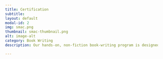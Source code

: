 ```yaml
---
title: Certification
subtitle: 
layout: default
modal-id: 2
img: smac.png
thumbnail: smac-thumbnail.png
alt: image-alt
category: Book Writing
description: Our hands-on, non-fiction book-writing program is designed for business processes innovation, to help professionals and firms achieve breakthroughs with business development and stakeholder engagement. The fiction writing program is for authors aspiring to indulge readers in wild flights of imagination.

---
```

